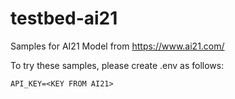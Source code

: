 # testbed-ai21
Samples for AI21 Model from https://www.ai21.com/

To try these samples, please create .env as follows:
```
API_KEY=<KEY FROM AI21>
```